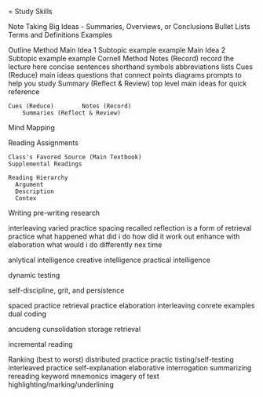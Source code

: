 = Study Skills

Note Taking
  Big Ideas - Summaries, Overviews, or Conclusions
  Bullet Lists
  Terms and Definitions
  Examples

  Outline Method
    Main Idea 1
      Subtopic
        example
        example
    Main Idea 2
      Subtopic
        example
        example
  Cornell Method
    Notes (Record)
      record the lecture here
      concise sentences shorthand symbols
      abbreviations
      lists
    Cues (Reduce)
      main ideas
      questions that connect points
      diagrams
      prompts to help you study
    Summary (Reflect & Review)
      top level main ideas
      for quick reference

    Cues (Reduce)        Notes (Record)
        Summaries (Reflect & Review)
  Mind Mapping

Reading Assignments

    Class's Favored Source (Main Textbook)
    Supplemental Readings

    Reading Hierarchy
      Argument
      Description
      Contex

Writing
  pre-writing
  research

interleaving varied practice
spacing recalled
reflection is a form of retrieval practice what happened what did i do how did it work out  enhance with elaboration what would i do differently nex time

anlytical intelligence
creative intelligence
practical intelligence

dynamic testing

self-discipline, grit,  and persistence

spaced practice
retrieval practice
elaboration
interleaving
conrete examples
dual coding

ancudeng cunsolidation storage retrieval

incremental reading

Ranking (best to worst)
distributed practice
practic tisting/self-testing
interleaved practice
self-explanation
elaborative interrogation
summarizing
rereading
keyword mnemonics
imagery of text
highlighting/marking/underlining
